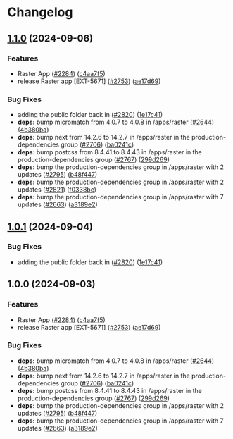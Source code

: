 # Changelog

## [1.1.0](https://github.com/raster-app/marketplace-partner-apps/compare/raster-v1.0.1...raster-v1.1.0) (2024-09-06)


### Features

* Raster App ([#2284](https://github.com/raster-app/marketplace-partner-apps/issues/2284)) ([c4aa7f5](https://github.com/raster-app/marketplace-partner-apps/commit/c4aa7f565341fed7946aa815ed80af52845ff582))
* release Raster app [EXT-5671] ([#2753](https://github.com/raster-app/marketplace-partner-apps/issues/2753)) ([ae17d69](https://github.com/raster-app/marketplace-partner-apps/commit/ae17d6903d2f49f6ca0db13e114d402b23295954))


### Bug Fixes

* adding the public folder back in ([#2820](https://github.com/raster-app/marketplace-partner-apps/issues/2820)) ([1e17c41](https://github.com/raster-app/marketplace-partner-apps/commit/1e17c4105ecb1be56e3de9194d522a3192cb536e))
* **deps:** bump micromatch from 4.0.7 to 4.0.8 in /apps/raster ([#2644](https://github.com/raster-app/marketplace-partner-apps/issues/2644)) ([4b380ba](https://github.com/raster-app/marketplace-partner-apps/commit/4b380baf684a20b61536cc9e4167c0ac0bbefdd3))
* **deps:** bump next from 14.2.6 to 14.2.7 in /apps/raster in the production-dependencies group ([#2706](https://github.com/raster-app/marketplace-partner-apps/issues/2706)) ([ba0241c](https://github.com/raster-app/marketplace-partner-apps/commit/ba0241c9a6ed8ddb0c4263276e4f272d947365ea))
* **deps:** bump postcss from 8.4.41 to 8.4.43 in /apps/raster in the production-dependencies group ([#2767](https://github.com/raster-app/marketplace-partner-apps/issues/2767)) ([299d269](https://github.com/raster-app/marketplace-partner-apps/commit/299d269e420bfbeb37a6f1bc1ac1922cb798cef9))
* **deps:** bump the production-dependencies group in /apps/raster with 2 updates ([#2795](https://github.com/raster-app/marketplace-partner-apps/issues/2795)) ([b48f447](https://github.com/raster-app/marketplace-partner-apps/commit/b48f4474a29e3c76906eaef78eafe9d95dcc8e64))
* **deps:** bump the production-dependencies group in /apps/raster with 2 updates ([#2821](https://github.com/raster-app/marketplace-partner-apps/issues/2821)) ([f0338bc](https://github.com/raster-app/marketplace-partner-apps/commit/f0338bcea64ce3bfb0fe32d153777b84343a385e))
* **deps:** bump the production-dependencies group in /apps/raster with 7 updates ([#2663](https://github.com/raster-app/marketplace-partner-apps/issues/2663)) ([a3189e2](https://github.com/raster-app/marketplace-partner-apps/commit/a3189e22d5b1f27dfbad65871255c58ebd3e1285))

## [1.0.1](https://github.com/contentful/marketplace-partner-apps/compare/raster-v1.0.0...raster-v1.0.1) (2024-09-04)


### Bug Fixes

* adding the public folder back in ([#2820](https://github.com/contentful/marketplace-partner-apps/issues/2820)) ([1e17c41](https://github.com/contentful/marketplace-partner-apps/commit/1e17c4105ecb1be56e3de9194d522a3192cb536e))

## 1.0.0 (2024-09-03)


### Features

* Raster App ([#2284](https://github.com/contentful/marketplace-partner-apps/issues/2284)) ([c4aa7f5](https://github.com/contentful/marketplace-partner-apps/commit/c4aa7f565341fed7946aa815ed80af52845ff582))
* release Raster app [EXT-5671] ([#2753](https://github.com/contentful/marketplace-partner-apps/issues/2753)) ([ae17d69](https://github.com/contentful/marketplace-partner-apps/commit/ae17d6903d2f49f6ca0db13e114d402b23295954))


### Bug Fixes

* **deps:** bump micromatch from 4.0.7 to 4.0.8 in /apps/raster ([#2644](https://github.com/contentful/marketplace-partner-apps/issues/2644)) ([4b380ba](https://github.com/contentful/marketplace-partner-apps/commit/4b380baf684a20b61536cc9e4167c0ac0bbefdd3))
* **deps:** bump next from 14.2.6 to 14.2.7 in /apps/raster in the production-dependencies group ([#2706](https://github.com/contentful/marketplace-partner-apps/issues/2706)) ([ba0241c](https://github.com/contentful/marketplace-partner-apps/commit/ba0241c9a6ed8ddb0c4263276e4f272d947365ea))
* **deps:** bump postcss from 8.4.41 to 8.4.43 in /apps/raster in the production-dependencies group ([#2767](https://github.com/contentful/marketplace-partner-apps/issues/2767)) ([299d269](https://github.com/contentful/marketplace-partner-apps/commit/299d269e420bfbeb37a6f1bc1ac1922cb798cef9))
* **deps:** bump the production-dependencies group in /apps/raster with 2 updates ([#2795](https://github.com/contentful/marketplace-partner-apps/issues/2795)) ([b48f447](https://github.com/contentful/marketplace-partner-apps/commit/b48f4474a29e3c76906eaef78eafe9d95dcc8e64))
* **deps:** bump the production-dependencies group in /apps/raster with 7 updates ([#2663](https://github.com/contentful/marketplace-partner-apps/issues/2663)) ([a3189e2](https://github.com/contentful/marketplace-partner-apps/commit/a3189e22d5b1f27dfbad65871255c58ebd3e1285))

